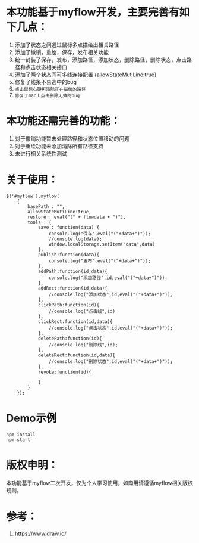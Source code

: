 # 本功能基于myflow开发，主要完善有如下几点： #

1. 添加了状态之间通过鼠标多点描绘出相关路径
2. 添加了撤销，重绘，保存，发布相关功能
3. 统一封装了保存，发布，添加路径，添加状态，删除路径，删除状态，点击路径和点击状态相关接口
4. 添加了两个状态间可多线连接配置 {allowStateMutiLine:true}
5. 修复了线条不易选中的bug
6. `点击鼠标右键可清除正在描绘的路径`
7. `修复了mac上点击删除无效的bug`

# 本功能还需完善的功能： #

1. 对于撤销功能暂未处理路径和状态位置移动的问题
2. 对于重绘功能未添加清除所有路径支持
3. 未进行相关系统性测试

# 关于使用： #

    $('#myflow').myflow(
		{
			basePath : "",
			allowStateMutiLine:true,
			restore : eval("(" + flowdata + ")"),
			tools : {
				save : function(data) {
					console.log("保存",eval("("+data+")"));
					//console.log(data);
					window.localStorage.setItem("data",data)
				},
				publish:function(data){
					console.log("发布",eval("("+data+")"));
				},
				addPath:function(id,data){
					console.log("添加路径",id,eval("("+data+")"));
				},
				addRect:function(id,data){
					//console.log("添加状态",id,eval("("+data+")"));
				},
				clickPath:function(id){
					//console.log("点击线",id)
				},
				clickRect:function(id,data){
					//console.log("点击状态",id,eval("("+data+")"));
				},
				deletePath:function(id){
					//console.log("删除线",id);
				},
				deleteRect:function(id,data){
					//console.log("删除状态",id,eval("("+data+")"));
				},
				revoke:function(id){

				}
			}
		});


# Demo示例 #
```
npm install
npm start
```

# 版权申明： #

本功能基于myflow二次开发，仅为个人学习使用，如商用请遵循myflow相关版权规则。

# 参考： #

1. https://www.draw.io/